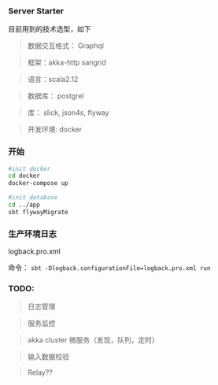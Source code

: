 ### Server Starter
目前用到的技术选型，如下
> 数据交互格式： Graphql

> 框架：akka-http sangrid

> 语言：scala2.12

> 数据库： postgrel

> 库： slick, json4s, flyway

> 开发环境: docker

### 开始
```sh
#init docker
cd docker
docker-compose up

#init database
cd ../app
sbt flywayMigrate

```

### 生产环境日志
logback.pro.xml

命令： `sbt -Dlogback.configurationFile=logback.pro.xml run `
### TODO:

> 日志管理

> 服务监控

> akka cluster 微服务（发现，队列，定时）

> 输入数据校验

> Relay??
